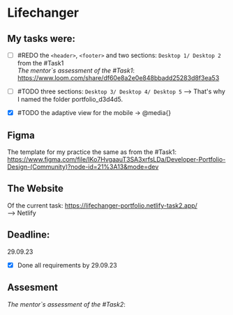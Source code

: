# Lifechanger
## My tasks were: <br>
- [ ] #REDO the `<header>`, `<footer>` and two sections: `Desktop 1/ Desktop 2` from the #Task1 <br>
_The mentor`s assessment of the #Task1_: https://www.loom.com/share/df60e8a2e0e848bbadd25283d8f3ea53

- [ ] #TODO three sections: `Desktop 3/ Desktop 4/ Desktop 5`
--> That's why I named the folder portfolio_d3d4d5.

- [x] #TODO the adaptive view for the mobile -> @media{}

## Figma 
The template for my practice the same as from the #Task1:
https://www.figma.com/file/IKo7HvgaauT3SA3xrfsLDa/Developer-Portfolio-Design-(Community)?node-id=21%3A13&mode=dev

## The Website 
Of the current task:
https://lifechanger-portfolio.netlify-task2.app/
<br />
--> Netlify

## Deadline:
29.09.23 <br />
- [x] Done all requirements by 29.09.23

## Assesment
_The mentor`s assessment of the #Task2_:
